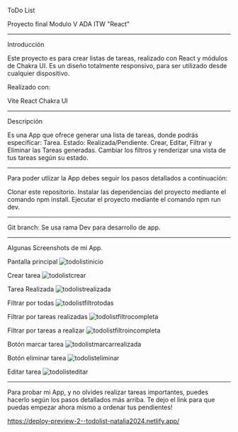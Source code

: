 ToDo List

Proyecto final Modulo V ADA ITW "React"

-----------------------------------------------------------------------------------------------------------------------------------------------------------------------------

Introducción

Este proyecto es para crear listas de tareas, realizado con React y módulos de Chakra UI. Es un diseño totalmente responsivo, para ser utilizado desde cualquier dispositivo.

Realizado con:

Vite
React
Chakra UI

-----------------------------------------------------------------------------------------------------------------------------------------------------------------------------

Descripción

Es una App que ofrece generar una lista de tareas, donde podrás especificar:
Tarea.
Estado: Realizada/Pendiente.
Crear, Editar, Filtrar y Eliminar las Tareas generadas.
Cambiar los filtros y renderizar una vista de tus tareas según su estado.

-----------------------------------------------------------------------------------------------------------------------------------------------------------------------------

Para poder utlizar la App debes seguir los pasos detallados a continuación:

Clonar este repositorio.
Instalar las dependencias del proyecto mediante el comando npm install.
Ejecutar el proyecto mediante el comando npm run dev.

-----------------------------------------------------------------------------------------------------------------------------------------------------------------------------

Git branch:
Se usa rama Dev para desarrollo de app.

-----------------------------------------------------------------------------------------------------------------------------------------------------------------------------

Algunas Screenshots de mi App.

Pantalla principal
![todolistinicio](https://github.com/user-attachments/assets/01fed8f3-c89b-4afd-b9cb-bbd935ca99fd)


Crear tarea
![todolistcrear](https://github.com/user-attachments/assets/b27642a1-b6db-4b34-a0da-0425e3838b20)


Tarea Realizada
![todolistrealizada](https://github.com/user-attachments/assets/cc516fa4-55d1-49b0-aa07-48279fcdd879)


Filtrar por todas
![todolistfiltrotodas](https://github.com/user-attachments/assets/3610677f-529a-41b9-abc0-48134a7b40ad)


Filtrar por tareas realizadas
![todolistfiltrocompleta](https://github.com/user-attachments/assets/a7166343-5866-449b-beed-cad123f27868)


Filtrar por tareas a realizar
![todolistfiltroincompleta](https://github.com/user-attachments/assets/7acb1316-fbaa-4c8e-8ed1-ba2193cd9441)


Botón marcar tarea
![todolistmarcarrealizada](https://github.com/user-attachments/assets/0f261dd6-8b4e-4ac3-98bf-bab5b3721383)


Botón eliminar tarea
![todolisteliminar](https://github.com/user-attachments/assets/24cdd1ec-0a94-4ab7-84a5-987e15ef8e58)


Editar tarea
![todolisteditar](https://github.com/user-attachments/assets/00435ae1-3dfb-4854-af13-baaac149fd07)


-----------------------------------------------------------------------------------------------------------------------------------------------------------------------------

Para probar mi App, y no olvides realizar tareas importantes, puedes hacerlo según los pasos detallados más arriba.
Te dejo el link para que puedas empezar ahora mismo a ordenar tus pendientes!

https://deploy-preview-2--todolist-natalia2024.netlify.app/

